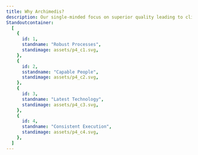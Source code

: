 ```yaml
---
title: Why Archimedis?
description: Our single-minded focus on superior quality leading to client success.
Standoutcontainer:
  [
    {
      id: 1,
      standname: "Robust Processes",
      standimage: assets/p4_c1.svg,
    },
    {
      id: 2,
      sstandname: "Capable People",
      standimage: assets/p4_c2.svg,
    },
    {
      id: 3,
      standname: "Latest Technology",
      standimage: assets/p4_c3.svg,
    },
    {
      id: 4,
      standname: "Consistent Execution",
      standimage: assets/p4_c4.svg,
    },
  ]
---
```


